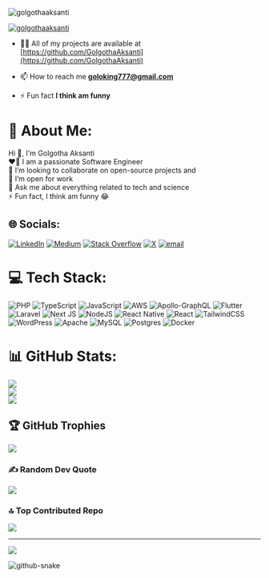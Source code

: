 <p align="left"> <img src="https://komarev.com/ghpvc/?username=golgothaaksanti&label=Profile%20views&color=0e75b6&style=flat" alt="golgothaaksanti" /> </p>

<p align="left"> <a href="https://twitter.com/golgothaaksanti" target="blank"><img src="https://img.shields.io/twitter/follow/golgothaaksanti?logo=twitter&style=for-the-badge" alt="golgothaaksanti" /></a> </p>

- 👨‍💻 All of my projects are available at [https://github.com/GolgothaAksanti](https://github.com/GolgothaAksanti)

- 📫 How to reach me **goloking777@gmail.com**

- ⚡ Fun fact **I think am funny**

# 💫 About Me:
Hi 👋, I'm Golgotha Aksanti<br>❤️‍🔥 I am a passionate Software Engineer<br>👯 I’m looking to collaborate on open-source projects and <br>🤝 I’m open for work<br>💬 Ask me about everything related to tech and science<br>⚡ Fun fact, I think am funny 😂 


## 🌐 Socials:
[![LinkedIn](https://img.shields.io/badge/LinkedIn-%230077B5.svg?logo=linkedin&logoColor=white)](https://linkedin.com/in/https://www.linkedin.com/in/golgotha-aksanti-64998ba1/) [![Medium](https://img.shields.io/badge/Medium-12100E?logo=medium&logoColor=white)](https://medium.com/@https://medium.com/@golgothaaksanti) [![Stack Overflow](https://img.shields.io/badge/-Stackoverflow-FE7A16?logo=stack-overflow&logoColor=white)](https://stackoverflow.com/users/21767963) [![X](https://img.shields.io/badge/X-black.svg?logo=X&logoColor=white)](https://x.com/https://x.com/GolgothaAksanti) [![email](https://img.shields.io/badge/Email-D14836?logo=gmail&logoColor=white)](mailto:goloking777@gmail.com) 

# 💻 Tech Stack:
![PHP](https://img.shields.io/badge/php-%23777BB4.svg?style=for-the-badge&logo=php&logoColor=white) ![TypeScript](https://img.shields.io/badge/typescript-%23007ACC.svg?style=for-the-badge&logo=typescript&logoColor=white) ![JavaScript](https://img.shields.io/badge/javascript-%23323330.svg?style=for-the-badge&logo=javascript&logoColor=%23F7DF1E) ![AWS](https://img.shields.io/badge/AWS-%23FF9900.svg?style=for-the-badge&logo=amazon-aws&logoColor=white)  ![Apollo-GraphQL](https://img.shields.io/badge/-ApolloGraphQL-311C87?style=for-the-badge&logo=apollo-graphql) ![Flutter](https://img.shields.io/badge/Flutter-%2302569B.svg?style=for-the-badge&logo=Flutter&logoColor=white) ![Laravel](https://img.shields.io/badge/laravel-%23FF2D20.svg?style=for-the-badge&logo=laravel&logoColor=white) ![Next JS](https://img.shields.io/badge/Next-black?style=for-the-badge&logo=next.js&logoColor=white) ![NodeJS](https://img.shields.io/badge/node.js-6DA55F?style=for-the-badge&logo=node.js&logoColor=white) ![React Native](https://img.shields.io/badge/react_native-%2320232a.svg?style=for-the-badge&logo=react&logoColor=%2361DAFB) ![React](https://img.shields.io/badge/react-%2320232a.svg?style=for-the-badge&logo=react&logoColor=%2361DAFB) ![TailwindCSS](https://img.shields.io/badge/tailwindcss-%2338B2AC.svg?style=for-the-badge&logo=tailwind-css&logoColor=white) ![WordPress](https://img.shields.io/badge/WordPress-%23117AC9.svg?style=for-the-badge&logo=WordPress&logoColor=white) ![Apache](https://img.shields.io/badge/apache-%23D42029.svg?style=for-the-badge&logo=apache&logoColor=white)  ![MySQL](https://img.shields.io/badge/mysql-4479A1.svg?style=for-the-badge&logo=mysql&logoColor=white) ![Postgres](https://img.shields.io/badge/postgres-%23316192.svg?style=for-the-badge&logo=postgresql&logoColor=white) ![Docker](https://img.shields.io/badge/docker-%230db7ed.svg?style=for-the-badge&logo=docker&logoColor=white) 

# 📊 GitHub Stats:
![](https://github-readme-stats.vercel.app/api?username=GolgothaAksanti&theme=default&hide_border=false&include_all_commits=true&count_private=true)<br/>
![](https://nirzak-streak-stats.vercel.app/?user=GolgothaAksanti&theme=default&hide_border=false)<br/>
![](https://github-readme-stats.vercel.app/api/top-langs/?username=GolgothaAksanti&theme=default&hide_border=false&include_all_commits=true&count_private=true&layout=compact)

## 🏆 GitHub Trophies
![](https://github-profile-trophy.vercel.app/?username=GolgothaAksanti&theme=radical&no-frame=false&no-bg=false&margin-w=4)

### ✍️ Random Dev Quote
![](https://quotes-github-readme.vercel.app/api?type=vetical&theme=radical)

### 🔝 Top Contributed Repo
![](https://github-contributor-stats.vercel.app/api?username=GolgothaAksanti&limit=5&theme=dark&combine_all_yearly_contributions=true)

---
[![](https://visitcount.itsvg.in/api?id=GolgothaAksanti&icon=0&color=0)](https://visitcount.itsvg.in)

<picture>
  <source media="(prefers-color-scheme: dark)" srcset="https://raw.githubusercontent.com/tobiasmeyhoefer/tobiasmeyhoefer/output/github-snake-dark.svg" />
  <source media="(prefers-color-scheme: light)" srcset="https://raw.githubusercontent.com/tobiasmeyhoefer/tobiasmeyhoefer/output/github-snake.svg" />
  <img alt="github-snake" src="https://raw.githubusercontent.com/tobiasmeyhoefer/tobiasmeyhoefer/output/github-snake.svg" />
</picture>

<!-- Proudly created with GPRM ( https://gprm.itsvg.in ) -->
